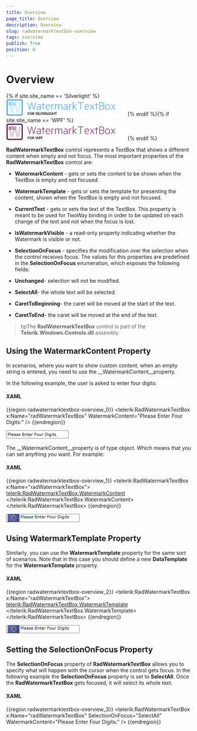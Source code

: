 ```yaml
---
title: Overview
page_title: Overview
description: Overview
slug: radwatermarktextbox-overview
tags: overview
publish: True
position: 0
---
```


# Overview



{% if site.site_name == 'Silverlight' %}![radwatermarktextbox SL](images/radwatermarktextbox_SL.png){% endif %}{% if site.site_name == 'WPF' %}![radwatermarktextbox WPF](images/radwatermarktextbox_WPF.png){% endif %}

__RadWatermarkTextBox__ control represents a TextBox that shows a 
      different content when empty and not focus. The most important properties of the __RadWatermarkTextBox__ control are:
      

* __WatermarkContent__ - gets or sets the content to be shown when the TextBox is empty and not focused.

* __WatermarkTemplate__ - gets or sets the template for presenting the content, shown when the TextBox is empty and not focused.

* __CurrentText__ - gets or sets the text of the TextBox. This property is meant to be used for TwoWay binding in order to be updated on each change of the text and not when the focus is lost.

* __IsWatermarkVisible__ - a read-only property indicating whether the Watermark is visible or not.

* __SelectionOnFocus__ - specifies the modification over the selection when the control receives focus. The values for this properties are predefined in the __SelectionOnFocus__ enumeration, which exposes the following fields:
         

* __Unchanged__- selection will not be modified.

* __SelectAll__- the whole text will be selected.

* __CaretToBeginning__- the caret will be moved at the start of the text.

* __CaretToEnd__- the caret will be moved at the end of the text.

>tipThe __RadWatermarkTextBox__ control is part of the __Telerik.Windows.Controls.dll__ assembly.

## Using the WatermarkContent Property

In scenarios, where you want to show custom content, when an empty string is entered, you need to use the __WatermarkContent__property.

In the following example, the user is asked to enter four digits:

#### __XAML__

{{region radwatermarktextbox-overview_0}}
	        <telerik:RadWatermarkTextBox x:Name="radWatermarkTextBox" WatermarkContent="Please Enter Four Digits:" />
	{{endregion}}



![radwatermarktextbox overview 010](images/radwatermarktextbox_overview_010.png)

The __WatermarkContent__property is of type object. Which means that you can set anything you want. For example:

#### __XAML__

{{region radwatermarktextbox-overview_1}}
	        <telerik:RadWatermarkTextBox x:Name="radWatermarkTextBox">
	            <telerik:RadWatermarkTextBox.WatermarkContent>
	                <StackPanel Orientation="Horizontal">
	                    <Image Source="/Silverlight.Help.RadMaskedTextBox;component/Images/EURFlag.png" />
	                    <TextBlock Margin="3,0,0,0" Text="Please Enter Four Digits" />
	                </StackPanel>
	            </telerik:RadWatermarkTextBox.WatermarkContent>
	        </telerik:RadWatermarkTextBox>
	{{endregion}}



![radwatermarktextbox overview 020](images/radwatermarktextbox_overview_020.png)

## Using WatermarkTemplate Property

Similarly, you can use the __WatermarkTemplate__ property for the same sort of scenarios. Note that in this case you should define a new __DataTemplate__ for the __WatermarkTemplate__ property.

#### __XAML__

{{region radwatermarktextbox-overview_2}}
	        <telerik:RadWatermarkTextBox x:Name="radWatermarkTextBox">
	            <telerik:RadWatermarkTextBox.WatermarkTemplate>
	                <DataTemplate>
	                    <StackPanel Orientation="Horizontal">
	                        <Image Source="/Silverlight.Help.RadMaskedTextBox;component/Images/EURFlag.png" />
	                        <TextBlock Margin="3,0,0,0" Text="Please Enter Four Digits" />
	                    </StackPanel>
	                </DataTemplate>
	            </telerik:RadWatermarkTextBox.WatermarkTemplate>
	        </telerik:RadWatermarkTextBox>
	{{endregion}}



![radwatermarktextbox overview 030](images/radwatermarktextbox_overview_030.png)

## Setting the SelectionOnFocus Property

The __SelectionOnFocus__ property of __RadWatermarkTextBox__ allows you to specify what will happen with the cursor when the control gets focus. In the following example the __SelectionOnFocus__ property is set to __SelectAll__. Once the __RadWatermarkTextBox__ gets focused, it will select its whole text.

#### __XAML__

{{region radwatermarktextbox-overview_3}}
	        <telerik:RadWatermarkTextBox x:Name="radWatermarkTextBox" 
	                                     SelectionOnFocus="SelectAll"
	                                     WatermarkContent="Please Enter Four Digits:" />
	{{endregion}}


